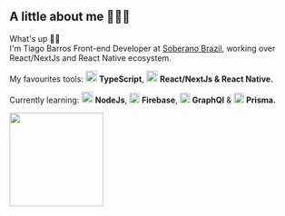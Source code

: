 ## A little about me 👨🏻‍💻

What's up 👋🏻
<br />
I'm Tiago Barros Front-end Developer at [Soberano Brazil](https://github.com/soberano-brazil), working over React/NextJs and React Native ecosystem.

My favourites tools: <img src="https://i.ibb.co/PZ2XZgr/ts.png" width="20"/> <b>TypeScript</b>, <img src="https://i.ibb.co/4RHMmLQ/react.png" width="20"/> <b>React/NextJs & React Native.</b>

Currently learning: <img src="https://i.ibb.co/vVxmyN2/node.png" width="20"/> <b>NodeJs</b>, <img src="https://cdn.worldvectorlogo.com/logos/firebase-1.svg" width="18"/> <b>Firebase</b>, <img src="https://cdn.worldvectorlogo.com/logos/graphql.svg" width="18"/> <b>GraphQl</b> & <img src="https://cdn.worldvectorlogo.com/logos/prisma-3.svg" width="18"/> <b>Prisma.</b>

<div id="status">
 <img height="165px" align="left" src="https://github-readme-stats.vercel.app/api?username=tiagobarros01&show_icons=true&theme=dark" />
</div>
